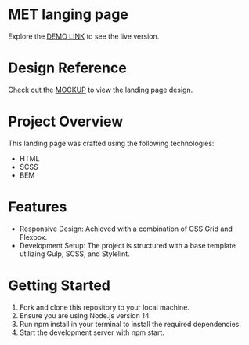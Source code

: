 # MET langing page
Explore the [DEMO LINK](https://kasprukov.github.io/met-landing/) to see the live version.

# Design Reference
Check out the [MOCKUP](https://www.figma.com/file/lSR1m42L9YwzQwzzxKwHpw/THE-MET) to view the landing page design.

# Project Overview
This landing page was crafted using the following technologies:
- HTML
- SCSS
- BEM

# Features
- Responsive Design: Achieved with a combination of CSS Grid and Flexbox.
- Development Setup: The project is structured with a base template utilizing Gulp, SCSS, and Stylelint.

# Getting Started
1. Fork and clone this repository to your local machine.
2. Ensure you are using Node.js version 14.
3. Run npm install in your terminal to install the required dependencies.
4. Start the development server with npm start.

